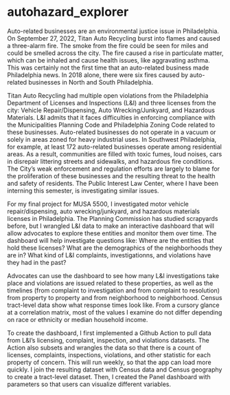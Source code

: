 # autohazard_explorer


Auto-related businesses are an environmental justice issue in Philadelphia. On September 27, 2022, Titan Auto Recycling burst into flames and caused a three-alarm fire. The smoke from the fire could be seen for miles and could be smelled across the city. The fire caused a rise in particulate matter, which can be inhaled and cause health issues, like aggravating asthma. This was certainly not the first time that an auto-related business made Philadelphia news. In 2018 alone, there were six fires caused by auto-related businesses in North and South Philadelphia. 

Titan Auto Recycling had multiple open violations from the Philadelphia Department of Licenses and Inspections (L&I) and three licenses from the city: Vehicle Repair/Dispensing, Auto Wrecking/Junkyard, and Hazardous Materials. L&I admits that it faces difficulties in enforcing compliance with the Municipalities Planning Code and Philadelphia Zoning Code related to these businesses. Auto-related businesses do not operate in a vacuum or solely in areas zoned for heavy industrial uses. In Southwest Philadelphia, for example, at least 172 auto-related businesses operate among residential areas. As a result, communities are filled with toxic fumes, loud noises, cars in disrepair littering streets and sidewalks, and hazardous fire conditions. The City’s weak enforcement and regulation efforts are largely to blame for the proliferation of these businesses and the resulting threat to the health and safety of residents. The Public Interest Law Center, where I have been interning this semester, is investigating similar issues.

For my final project for MUSA 5500, I investigated motor vehicle repair/dispensing, auto wrecking/junkyard, and hazardous materials licenses in Philadelphia. The Planning Commission has studied scrapyards before, but I wrangled L&I data to make an interactive dashboard that will allow advocates to explore these entities and monitor them over time. The dashboard will help investigate questions like: Where are the entities that hold these licenses? What are the demographics of the neighborhoods they are in? What kind of L&I complaints, investigationns, and violations have they had in the past?

Advocates can use the dashboard to see how many L&I investigations take place and violations are issued related to these properties, as well as the timelines (from complaint to investigation and from complaint to resolution) from property to property and from neighborhood to neighborhood. Census tract-level data show what response times look like. From a cursory glance at a correlation matrix, most of the values I examine do not differ depending on race or ethnicity or median household income.

To create the dashboard, I first implemented a Github Action to pull data from L&I’s licensing, complaint, inspection, and violations datasets. The Action also subsets and wrangles the data so that there is a count of licenses, complaints, inspections, violations, and other statistic for each property of concern. This will run weekly, so that the app can load more quickly. I join the resulting dataset with Census data and Census geography to create a tract-level dataset. Then, I created the Panel dashboard with parameters so that users can visualize different variables.

